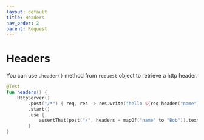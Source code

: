 ```yaml
---
layout: default
title: Headers
nav_order: 2
parent: Request
---
```


# Headers

You can use `.header()` method from `request` object to retrieve a http header.

```kotlin
@Test
fun headers() {
    HttpServer()
        .post("/*") { req, res -> res.write("hello ${req.header("name")}") }
        .start()
        .use {
            assertThat(post("/", headers = mapOf("name" to "Bob")).text).isEqualTo("hello Bob")
        }
}
```
